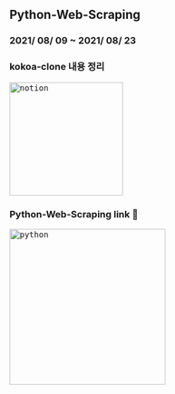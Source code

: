 ## Python-Web-Scraping


### 2021/ 08/ 09 ~ 2021/ 08/ 23

### kokoa-clone 내용 정리
[<kbd><img width="200" alt="notion" src="https://user-images.githubusercontent.com/50203674/129452011-d1256eff-fb0d-4048-82f7-534ded0f6221.png"/></kbd>](https://pastoral-kryptops-7c4.notion.site/Python-Web-Scraping-ec29cf60308649df8ca556bce41066c7) 

### Python-Web-Scraping link :link:
[<kbd><img width="275" alt="python" src="https://user-images.githubusercontent.com/50203674/128755741-a2637243-eb9b-4fb2-bebd-e0a1c7087e44.png"></kbd>](https://nomadcoders.co/python-for-beginners)
